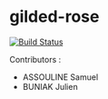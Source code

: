 # gilded-rose
[![Build Status](https://travis-ci.org/samolus/gilded-rose.svg?branch=master)](https://travis-ci.org/samolus/gilded-rose)

Contributors :
* ASSOULINE Samuel
* BUNIAK Julien
